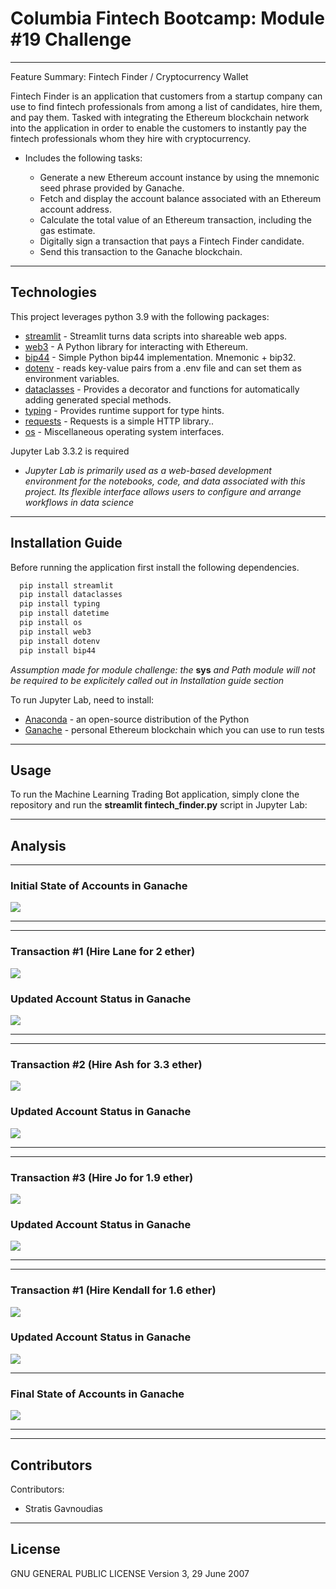 # Columbia Fintech Bootcamp: Module #19 Challenge

---

Feature Summary: Fintech Finder / Cryptocurrency Wallet

Fintech Finder is an application that customers from a startup company can use to find fintech professionals from among a list of candidates, hire them, and pay them. Tasked with integrating the Ethereum blockchain network into the application in order to enable the customers to instantly pay the fintech professionals whom they hire with cryptocurrency.

- Includes the following tasks:

    - Generate a new Ethereum account instance by using the mnemonic seed phrase provided by Ganache.
    - Fetch and display the account balance associated with an Ethereum account address.
    - Calculate the total value of an Ethereum transaction, including the gas estimate.
    - Digitally sign a transaction that pays a Fintech Finder candidate.
    - Send this transaction to the Ganache blockchain.

---

## Technologies

This project leverages python 3.9 with the following packages:
- [streamlit](https://streamlit.io/) - Streamlit turns data scripts into shareable web apps.
- [web3](https://pypi.org/project/web3/) - A Python library for interacting with Ethereum.
- [bip44](https://pypi.org/project/bip44/) - Simple Python bip44 implementation. Mnemonic + bip32.
- [dotenv](https://pypi.org/project/python-dotenv/) - reads key-value pairs from a .env file and can set them as environment variables.
- [dataclasses](https://docs.python.org/3/library/dataclasses.html) - Provides a decorator and functions for automatically adding generated special methods.
- [typing](https://docs.python.org/3/library/typing.html) - Provides runtime support for type hints.
- [requests](https://pypi.org/project/requests/) - Requests is a simple HTTP library..
- [os](https://docs.python.org/3/library/os.html) - Miscellaneous operating system interfaces.

Jupyter Lab 3.3.2 is required

- *Jupyter Lab is primarily used as a web-based development environment for the notebooks, code, and data associated with this project.  Its flexible interface allows users to configure and arrange workflows in data science*

---

## Installation Guide

Before running the application first install the following dependencies.

```python
  pip install streamlit
  pip install dataclasses
  pip install typing
  pip install datetime
  pip install os
  pip install web3
  pip install dotenv
  pip install bip44

```

*Assumption made for module challenge: the* **sys** *and Path module will not be required to be explicitely called out in Installation guide section*

To run Jupyter Lab, need to install:
- [Anaconda](https://docs.anaconda.com/anaconda/install/) - an open-source distribution of the Python
- [Ganache](https://trufflesuite.com/ganache/) - personal Ethereum blockchain which you can use to run tests
---

## Usage

To run the Machine Learning Trading Bot application, simply clone the repository and run the **streamlit fintech_finder.py** script in Jupyter Lab:

---
## Analysis
---

### Initial State of Accounts in Ganache
![](Images/Initial_Ganache_Accounts.JPG)                

---
---

### Transaction #1 (Hire Lane for 2 ether)
![](Images/Transaction_1_Lane.JPG)    
### Updated Account Status in Ganache
![](Images/Transaction_1_Lane_Ganache.JPG)      

---
---

### Transaction #2 (Hire Ash for 3.3 ether)
![](Images/Transaction_2_Ash.JPG)    
### Updated Account Status in Ganache
![](Images/Transaction_2_Ash_Ganache.JPG)      

---
---

### Transaction #3 (Hire Jo for 1.9 ether)
![](Images/Transaction_3_Jo.JPG)    
### Updated Account Status in Ganache
![](Images/Transaction_3_Jo_Ganache.JPG)      

---
---

### Transaction #1 (Hire Kendall for 1.6 ether)
![](Images/Transaction_4_Kendall.JPG)    
### Updated Account Status in Ganache
![](Images/Transaction_4_Kendall_Ganache.JPG)      

---

### Final State of Accounts in Ganache
![](Images/Ganache_All_Transactions.JPG)                

---
---

## Contributors

Contributors:
- Stratis Gavnoudias
---

## License

GNU GENERAL PUBLIC LICENSE Version 3, 29 June 2007
